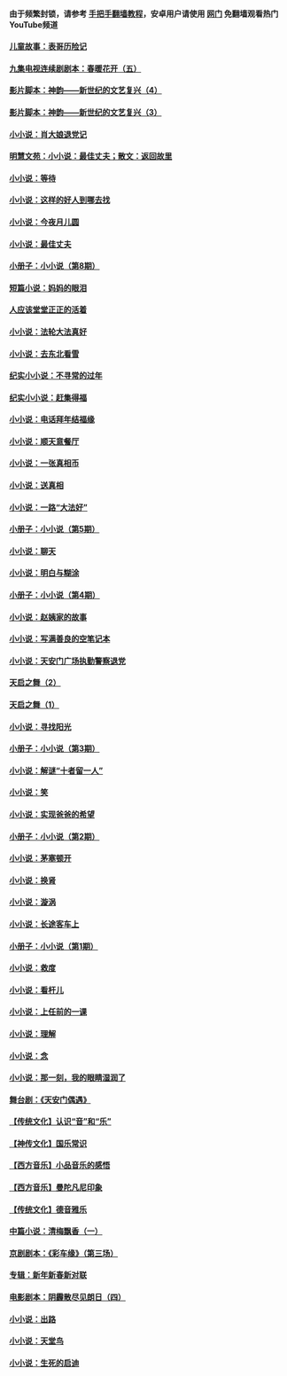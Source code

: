 #### 由于频繁封锁，请参考 [手把手翻墙教程](https://github.com/gfw-breaker/guides/wiki/)，安卓用户请使用 [网门](https://github.com/gfw-breaker/nogfw/blob/master/dl.md?t=05160400) 免翻墙观看热门YouTube频道 

#### [儿童故事：表哥历险记](../pages/328/383535.md?t=05160400) 

#### [九集电视连续剧剧本：春暖花开（五）](../pages/328/275919.md?t=05160400) 

#### [影片脚本：神韵——新世纪的文艺复兴（4）](../pages/328/266089.md?t=05160400) 

#### [影片脚本：神韵——新世纪的文艺复兴（3）](../pages/328/266087.md?t=05160400) 

#### [小小说：肖大娘退党记](../pages/328/239807.md?t=05160400) 

#### [明慧文苑：小小说：最佳丈夫；散文：返回故里](../pages/328/3439.md?t=05160400) 

#### [小小说：等待](../pages/328/223927.md?t=05160400) 

#### [小小说：这样的好人到哪去找](../pages/328/209396.md?t=05160400) 

#### [小小说：今夜月儿圆](../pages/328/193588.md?t=05160400) 

#### [小小说：最佳丈夫](../pages/328/190938.md?t=05160400) 

#### [小册子：小小说（第8期）](../pages/328/188202.md?t=05160400) 

#### [短篇小说：妈妈的眼泪](../pages/328/187712.md?t=05160400) 

#### [人应该堂堂正正的活着](../pages/328/182430.md?t=05160400) 

#### [小小说：法轮大法真好](../pages/328/174669.md?t=05160400) 

#### [小小说：去东北看雪](../pages/328/173882.md?t=05160400) 

#### [纪实小小说：不寻常的过年](../pages/328/173187.md?t=05160400) 

#### [纪实小小说：赶集得福](../pages/328/172652.md?t=05160400) 

#### [小小说：电话拜年结福缘](../pages/328/172533.md?t=05160400) 

#### [小小说：顺天意餐厅](../pages/328/170182.md?t=05160400) 

#### [小小说：一张真相币](../pages/328/169410.md?t=05160400) 

#### [小小说：送真相](../pages/328/166713.md?t=05160400) 

#### [小小说：一路“大法好”](../pages/328/162016.md?t=05160400) 

#### [小册子：小小说（第5期）](../pages/328/161131.md?t=05160400) 

#### [小小说：聊天](../pages/328/159640.md?t=05160400) 

#### [小小说：明白与糊涂](../pages/328/158101.md?t=05160400) 

#### [小册子：小小说（第4期）](../pages/328/158006.md?t=05160400) 

#### [小小说：赵姨家的故事](../pages/328/157843.md?t=05160400) 

#### [小小说：写满善良的空笔记本](../pages/328/157382.md?t=05160400) 

#### [小小说：天安门广场执勤警察退党](../pages/328/156982.md?t=05160400) 

#### [天启之舞（2）](../pages/328/153440.md?t=05160400) 

#### [天启之舞（1）](../pages/328/153439.md?t=05160400) 

#### [小小说：寻找阳光](../pages/328/153065.md?t=05160400) 

#### [小册子：小小说（第3期）](../pages/328/151715.md?t=05160400) 

#### [小小说：解谜“十者留一人”](../pages/328/148967.md?t=05160400) 

#### [小小说：笑](../pages/328/148905.md?t=05160400) 

#### [小小说：实现爸爸的希望](../pages/328/148096.md?t=05160400) 

#### [小册子：小小说（第2期）](../pages/328/147214.md?t=05160400) 

#### [小小说：茅塞顿开](../pages/328/147030.md?t=05160400) 

#### [小小说：换肾](../pages/328/146770.md?t=05160400) 

#### [小小说：漩涡](../pages/328/146683.md?t=05160400) 

#### [小小说：长途客车上](../pages/328/145076.md?t=05160400) 

#### [小册子：小小说（第1期）](../pages/328/143963.md?t=05160400) 

#### [小小说：救度](../pages/328/143927.md?t=05160400) 

#### [小小说：看杆儿](../pages/328/142137.md?t=05160400) 

#### [小小说：上任前的一课](../pages/328/140808.md?t=05160400) 

#### [小小说：理解](../pages/328/140476.md?t=05160400) 

#### [小小说：念](../pages/328/139513.md?t=05160400) 

#### [小小说：那一刻，我的眼睛湿润了](../pages/328/138476.md?t=05160400) 

#### [舞台剧：《天安门偶遇》](../pages/328/117155.md?t=05160400) 

#### [【传统文化】认识“音”和“乐”](../pages/328/108667.md?t=05160400) 

#### [【神传文化】国乐常识](../pages/328/104225.md?t=05160400) 

#### [【西方音乐】小品音乐的感悟](../pages/328/102924.md?t=05160400) 

#### [【西方音乐】曼陀凡尼印象](../pages/328/102922.md?t=05160400) 

#### [【传统文化】德音雅乐](../pages/328/102923.md?t=05160400) 

#### [中篇小说：清梅飘香（一）](../pages/328/101058.md?t=05160400) 

#### [京剧剧本：《彩车缘》（第三场）](../pages/328/96434.md?t=05160400) 

#### [专辑：新年新春新对联](../pages/328/94991.md?t=05160400) 

#### [电影剧本：阴霾散尽见朗日（四）](../pages/328/87081.md?t=05160400) 

#### [小小说：出路](../pages/328/84848.md?t=05160400) 

#### [小小说：天堂鸟](../pages/328/83084.md?t=05160400) 

#### [小小说：生死的启迪](../pages/328/70977.md?t=05160400) 

